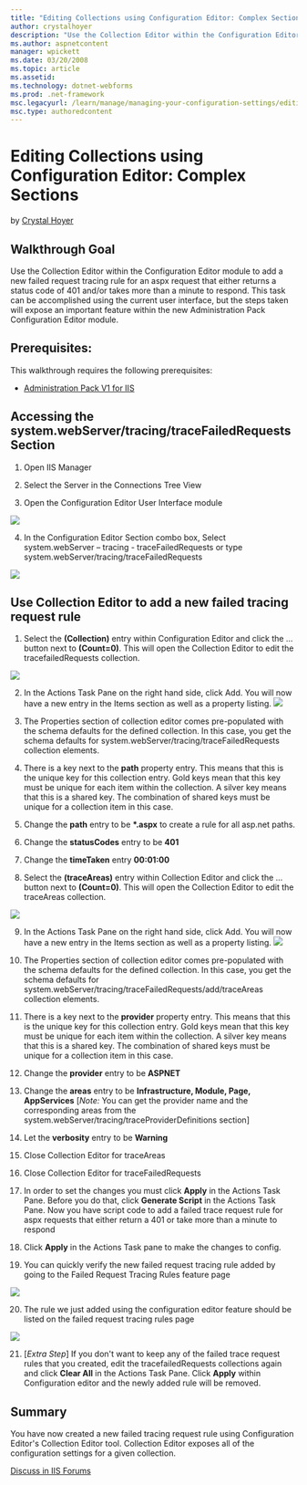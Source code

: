 ```yaml
---
title: "Editing Collections using Configuration Editor: Complex Sections | Microsoft Docs"
author: crystalhoyer
description: "Use the Collection Editor within the Configuration Editor module to add a new failed request tracing rule for an aspx request that either returns a status co..."
ms.author: aspnetcontent
manager: wpickett
ms.date: 03/20/2008
ms.topic: article
ms.assetid: 
ms.technology: dotnet-webforms
ms.prod: .net-framework
msc.legacyurl: /learn/manage/managing-your-configuration-settings/editing-collections-using-configuration-editor-complex-sections
msc.type: authoredcontent
---
```

Editing Collections using Configuration Editor: Complex Sections
====================
by [Crystal Hoyer](https://github.com/crystalhoyer)

## Walkthrough Goal

Use the Collection Editor within the Configuration Editor module to add a new failed request tracing rule for an aspx request that either returns a status code of 401 and/or takes more than a minute to respond. This task can be accomplished using the current user interface, but the steps taken will expose an important feature within the new Administration Pack Configuration Editor module.

## Prerequisites:

This walkthrough requires the following prerequisites:

- [Administration Pack V1 for IIS](https://learn.iis.net/page.aspx/415/install-the-administration-pack/ "Install Administration Pack")


## Accessing the system.webServer/tracing/traceFailedRequests Section

1. Open IIS Manager

2. Select the Server in the Connections Tree View

3. Open the Configuration Editor User Interface module

[![](editing-collections-using-configuration-editor-complex-sections/_static/image3.jpg)](editing-collections-using-configuration-editor-complex-sections/_static/image1.jpg)

4. In the Configuration Editor Section combo box, Select system.webServer – tracing - traceFailedRequests or type system.webServer/tracing/traceFailedRequests

 [![](editing-collections-using-configuration-editor-complex-sections/_static/image7.jpg)](editing-collections-using-configuration-editor-complex-sections/_static/image5.jpg)

## Use Collection Editor to add a new failed tracing request rule

1. Select the **(Collection)** entry within Configuration Editor and click the … button next to **(Count=0)**. This will open the Collection Editor to edit the tracefailedRequests collection.

[![](editing-collections-using-configuration-editor-complex-sections/_static/image11.jpg)](editing-collections-using-configuration-editor-complex-sections/_static/image9.jpg)

2. In the Actions Task Pane on the right hand side, click Add. You will now have a new entry in the Items section as well as a property listing. [![](editing-collections-using-configuration-editor-complex-sections/_static/image15.jpg)](editing-collections-using-configuration-editor-complex-sections/_static/image13.jpg)

3. The Properties section of collection editor comes pre-populated with the schema defaults for the defined collection. In this case, you get the schema defaults for system.webServer/tracing/traceFailedRequests collection elements.

4. There is a key next to the **path** property entry. This means that this is the unique key for this collection entry. Gold keys mean that this key must be unique for each item within the collection. A silver key means that this is a shared key. The combination of shared keys must be unique for a collection item in this case.

5. Change the **path** entry to be **\*.aspx** to create a rule for all asp.net paths.

6. Change the **statusCodes** entry to be **401**

7. Change the **timeTaken** entry **00:01:00**

8. Select the **(traceAreas)** entry within Collection Editor and click the … button next to **(Count=0)**. This will open the Collection Editor to edit the traceAreas collection.

[![](editing-collections-using-configuration-editor-complex-sections/_static/image19.jpg)](editing-collections-using-configuration-editor-complex-sections/_static/image17.jpg)

9. In the Actions Task Pane on the right hand side, click Add. You will now have a new entry in the Items section as well as a property listing. [![](editing-collections-using-configuration-editor-complex-sections/_static/image23.jpg)](editing-collections-using-configuration-editor-complex-sections/_static/image21.jpg)

10. The Properties section of collection editor comes pre-populated with the schema defaults for the defined collection. In this case, you get the schema defaults for system.webServer/tracing/traceFailedRequests/add/traceAreas collection elements.

11. There is a key next to the **provider** property entry. This means that this is the unique key for this collection entry. Gold keys mean that this key must be unique for each item within the collection. A silver key means that this is a shared key. The combination of shared keys must be unique for a collection item in this case.

12. Change the **provider** entry to be **ASPNET**

13. Change the **areas** entry to be **Infrastructure, Module, Page, AppServices** [*Note:* You can get the provider name and the corresponding areas from the system.webServer/tracing/traceProviderDefinitions section] 

14. Let the **verbosity** entry to be **Warning**

15. Close Collection Editor for traceAreas

16. Close Collection Editor for traceFailedRequests

17. In order to set the changes you must click **Apply** in the Actions Task Pane. Before you do that, click **Generate Script** in the Actions Task Pane. Now you have script code to add a failed trace request rule for aspx requests that either return a 401 or take more than a minute to respond 

18. Click **Apply** in the Actions Task pane to make the changes to config.

19. You can quickly verify the new failed request tracing rule added by going to the Failed Request Tracing Rules feature page

[![](editing-collections-using-configuration-editor-complex-sections/_static/image27.jpg)](editing-collections-using-configuration-editor-complex-sections/_static/image25.jpg)

20. The rule we just added using the configuration editor feature should be listed on the failed request tracing rules page

[![](editing-collections-using-configuration-editor-complex-sections/_static/image31.jpg)](editing-collections-using-configuration-editor-complex-sections/_static/image29.jpg)

21. [*Extra Step*] If you don't want to keep any of the failed trace request rules that you created, edit the tracefailedRequests collections again and click **Clear All** in the Actions Task Pane. Click **Apply** within Configuration editor and the newly added rule will be removed.

## Summary

You have now created a new failed tracing request rule using Configuration Editor's Collection Editor tool. Collection Editor exposes all of the configuration settings for a given collection.
  
  
[Discuss in IIS Forums](https://forums.iis.net/1149.aspx)